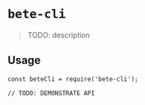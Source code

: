 # `bete-cli`

> TODO: description

## Usage

```
const beteCli = require('bete-cli');

// TODO: DEMONSTRATE API
```
